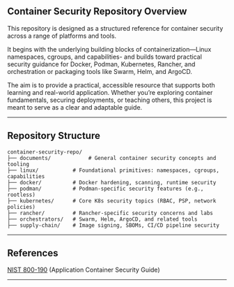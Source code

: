 ## Container Security Repository Overview

This repository is designed as a structured reference for container security across a range of platforms and tools.

It begins with the underlying building blocks of containerization—Linux namespaces, cgroups, and capabilities- and builds toward practical security guidance for Docker, Podman, Kubernetes, Rancher, and orchestration or packaging tools like Swarm, Helm, and ArgoCD.

The aim is to provide a practical, accessible resource that supports both learning and real-world application. Whether you’re exploring container fundamentals, securing deployments, or teaching others, this project is meant to serve as a clear and adaptable guide.

---

## Repository Structure
```text
container-security-repo/
├── documents/            # General container security concepts and tooling
├── linux/           # Foundational primitives: namespaces, cgroups, capabilities
├── docker/          # Docker hardening, scanning, runtime security
├── podman/          # Podman-specific security features (e.g., rootless)
├── kubernetes/      # Core K8s security topics (RBAC, PSP, network policies)
├── rancher/         # Rancher-specific security concerns and labs
├── orchestrators/   # Swarm, Helm, ArgoCD, and related tools
├── supply-chain/    # Image signing, SBOMs, CI/CD pipeline security
```

---

## References

[NIST 800-190](https://csrc.nist.gov/pubs/sp/800/190/final) (Application Container Security Guide)

---
